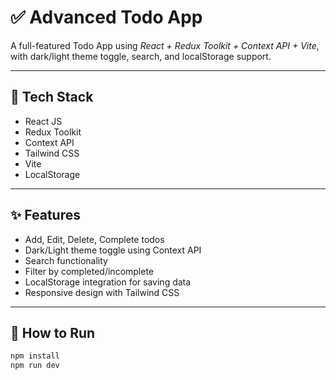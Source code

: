 # ✅ Advanced Todo App

A full-featured Todo App using *React + Redux Toolkit + Context API + Vite*, with dark/light theme toggle, search, and localStorage support.

---

## 🔧 Tech Stack
- React JS
- Redux Toolkit
- Context API
- Tailwind CSS
- Vite
- LocalStorage

---

## ✨ Features
- Add, Edit, Delete, Complete todos
- Dark/Light theme toggle using Context API
- Search functionality
- Filter by completed/incomplete
- LocalStorage integration for saving data
- Responsive design with Tailwind CSS

---

## 🚀 How to Run

```bash
npm install
npm run dev
